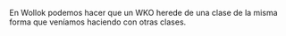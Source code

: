 En Wollok podemos hacer que un WKO herede de una clase de la misma forma que veníamos haciendo con otras clases.